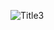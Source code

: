 ![Title3](https://user-images.githubusercontent.com/106738317/197768844-ce0bf34e-f5b0-4109-ac47-7226c7619076.png)
